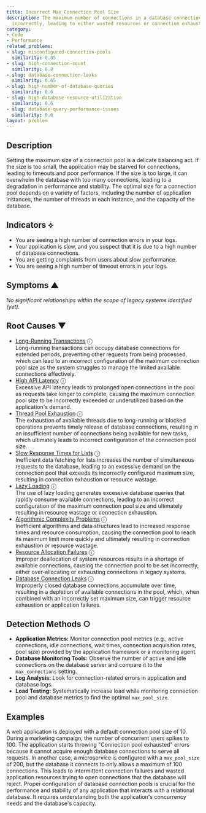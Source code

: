 ```yaml
---
title: Incorrect Max Connection Pool Size
description: The maximum number of connections in a database connection pool is set
  incorrectly, leading to either wasted resources or connection exhaustion.
category:
- Code
- Performance
related_problems:
- slug: misconfigured-connection-pools
  similarity: 0.85
- slug: high-connection-count
  similarity: 0.8
- slug: database-connection-leaks
  similarity: 0.65
- slug: high-number-of-database-queries
  similarity: 0.6
- slug: high-database-resource-utilization
  similarity: 0.6
- slug: database-query-performance-issues
  similarity: 0.6
layout: problem
---
```


## Description
Setting the maximum size of a connection pool is a delicate balancing act. If the size is too small, the application may be starved for connections, leading to timeouts and poor performance. If the size is too large, it can overwhelm the database with too many connections, leading to a degradation in performance and stability. The optimal size for a connection pool depends on a variety of factors, including the number of application instances, the number of threads in each instance, and the capacity of the database.


## Indicators ⟡
- You are seeing a high number of connection errors in your logs.
- Your application is slow, and you suspect that it is due to a high number of database connections.
- You are getting complaints from users about slow performance.
- You are seeing a high number of timeout errors in your logs.


## Symptoms ▲

*No significant relationships within the scope of legacy systems identified (yet).*

## Root Causes ▼

- [Long-Running Transactions](long-running-transactions.md) <span class="info-tooltip" title="Confidence: 0.411, Strength: 0.899">ⓘ</span>
<br/>  Long-running transactions can occupy database connections for extended periods, preventing other requests from being processed, which can lead to an incorrect configuration of the maximum connection pool size as the system struggles to manage the limited available connections effectively.
- [High API Latency](high-api-latency.md) <span class="info-tooltip" title="Confidence: 0.382, Strength: 0.884">ⓘ</span>
<br/>  Excessive API latency leads to prolonged open connections in the pool as requests take longer to complete, causing the maximum connection pool size to be incorrectly exceeded or underutilized based on the application's demand.
- [Thread Pool Exhaustion](thread-pool-exhaustion.md) <span class="info-tooltip" title="Confidence: 0.357, Strength: 0.901">ⓘ</span>
<br/>  The exhaustion of available threads due to long-running or blocked operations prevents timely release of database connections, resulting in an insufficient number of connections being available for new tasks, which ultimately leads to incorrect configuration of the connection pool size.
- [Slow Response Times for Lists](slow-response-times-for-lists.md) <span class="info-tooltip" title="Confidence: 0.349, Strength: 0.903">ⓘ</span>
<br/>  Inefficient data fetching for lists increases the number of simultaneous requests to the database, leading to an excessive demand on the connection pool that exceeds its incorrectly configured maximum size, resulting in connection exhaustion or resource wastage.
- [Lazy Loading](lazy-loading.md) <span class="info-tooltip" title="Confidence: 0.348, Strength: 0.878">ⓘ</span>
<br/>  The use of lazy loading generates excessive database queries that rapidly consume available connections, leading to an incorrect configuration of the maximum connection pool size and ultimately resulting in resource wastage or connection exhaustion.
- [Algorithmic Complexity Problems](algorithmic-complexity-problems.md) <span class="info-tooltip" title="Confidence: 0.334, Strength: 0.827">ⓘ</span>
<br/>  Inefficient algorithms and data structures lead to increased response times and resource consumption, causing the connection pool to reach its maximum limit more quickly and ultimately resulting in connection exhaustion or resource wastage.
- [Resource Allocation Failures](resource-allocation-failures.md) <span class="info-tooltip" title="Confidence: 0.323, Strength: 0.864">ⓘ</span>
<br/>  Improper deallocation of system resources results in a shortage of available connections, causing the connection pool to be set incorrectly, either over-allocating or exhausting connections in legacy systems.
- [Database Connection Leaks](database-connection-leaks.md) <span class="info-tooltip" title="Confidence: 0.323, Strength: 0.829">ⓘ</span>
<br/>  Improperly closed database connections accumulate over time, resulting in a depletion of available connections in the pool, which, when combined with an incorrectly set maximum size, can trigger resource exhaustion or application failures.

## Detection Methods ○

- **Application Metrics:** Monitor connection pool metrics (e.g., active connections, idle connections, wait times, connection acquisition rates, pool size) provided by the application framework or a monitoring agent.
- **Database Monitoring Tools:** Observe the number of active and idle connections on the database server and compare it to the `max_connections` setting.
- **Log Analysis:** Look for connection-related errors in application and database logs.
- **Load Testing:** Systematically increase load while monitoring connection pool and database metrics to find the optimal `max_pool_size`.


## Examples
A web application is deployed with a default connection pool size of 10. During a marketing campaign, the number of concurrent users spikes to 100. The application starts throwing "Connection pool exhausted" errors because it cannot acquire enough database connections to serve all requests. In another case, a microservice is configured with a `max_pool_size` of 200, but the database it connects to only allows a maximum of 100 connections. This leads to intermittent connection failures and wasted application resources trying to open connections that the database will reject. Proper configuration of database connection pools is crucial for the performance and stability of any application that interacts with a relational database. It requires understanding both the application's concurrency needs and the database's capacity.
